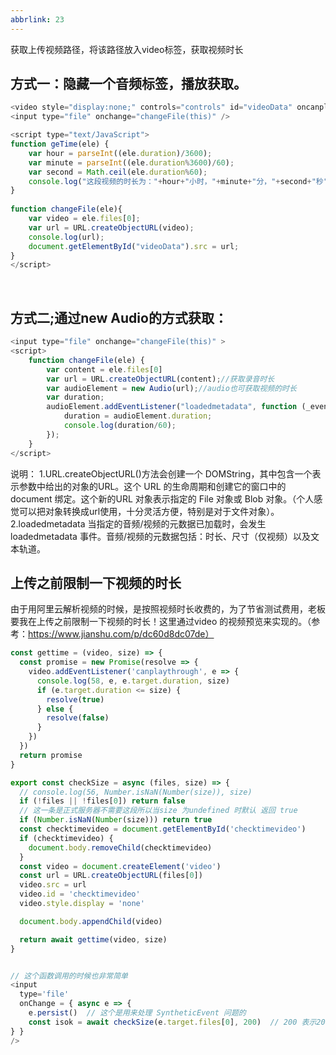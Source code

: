 ```yaml
---
abbrlink: 23
---
```

获取上传视频路径，将该路径放入video标签，获取视频时长 
​

## 方式一：隐藏一个音频标签，播放获取。
```javascript
<video style="display:none;" controls="controls" id="videoData" oncanplaythrough="geTime(this)"></video>
<input type="file" onchange="changeFile(this)" />

<script type="text/JavaScript">  
function geTime(ele) {
	var hour = parseInt((ele.duration)/3600);
	var minute = parseInt((ele.duration%3600)/60);
	var second = Math.ceil(ele.duration%60);
	console.log("这段视频的时长为："+hour+"小时，"+minute+"分，"+second+"秒");
}  
 
function changeFile(ele){  
    var video = ele.files[0];  
    var url = URL.createObjectURL(video);  
    console.log(url);  
    document.getElementById("videoData").src = url;  
}  
</script>
```
​

## 方式二;通过new Audio的方式获取：
```javascript
<input type="file" onchange="changeFile(this)" >
<script>
    function changeFile(ele) {
        var content = ele.files[0]
        var url = URL.createObjectURL(content);//获取录音时长
        var audioElement = new Audio(url);//audio也可获取视频的时长
        var duration;
        audioElement.addEventListener("loadedmetadata", function (_event) {
            duration = audioElement.duration;
            console.log(duration/60);
        });
    }
</script>
```
说明：
1.URL.createObjectURL()方法会创建一个 DOMString，其中包含一个表示参数中给出的对象的URL。这个 URL 的生命周期和创建它的窗口中的 document 绑定。这个新的URL 对象表示指定的 File 对象或 Blob 对象。（个人感觉可以把对象转换成url使用，十分灵活方便，特别是对于文件对象）。 
2.loadedmetadata 当指定的音频/视频的元数据已加载时，会发生 loadedmetadata 事件。音频/视频的元数据包括：时长、尺寸（仅视频）以及文本轨道。
​

## 上传之前限制一下视频的时长 
由于用阿里云解析视频的时候，是按照视频时长收费的，为了节省测试费用，老板要我在上传之前限制一下视频的时长！这里通过video 的视频预览来实现的。（参考：https://www.jianshu.com/p/dc60d8dc07de）
```javascript
const gettime = (video, size) => {
  const promise = new Promise(resolve => {
    video.addEventListener('canplaythrough', e => {
      console.log(58, e, e.target.duration, size)
      if (e.target.duration <= size) {
        resolve(true)
      } else {
        resolve(false)
      }
    })
  })
  return promise
}

export const checkSize = async (files, size) => {
  // console.log(56, Number.isNaN(Number(size)), size)
  if (!files || !files[0]) return false
  // 这一条是正式服务器不需要这段所以当size 为undefined 时默认 返回 true
  if (Number.isNaN(Number(size))) return true
  const checktimevideo = document.getElementById('checktimevideo')
  if (checktimevideo) {
    document.body.removeChild(checktimevideo)
  }
  const video = document.createElement('video')
  const url = URL.createObjectURL(files[0])
  video.src = url
  video.id = 'checktimevideo'
  video.style.display = 'none'

  document.body.appendChild(video)

  return await gettime(video, size)
}


// 这个函数调用的时候也非常简单
<input 
  type='file'
  onChange = { async e => {
    e.persist()  // 这个是用来处理 SyntheticEvent 问题的
    const isok = await checkSize(e.target.files[0], 200)  // 200 表示200秒
} }
/>
```
